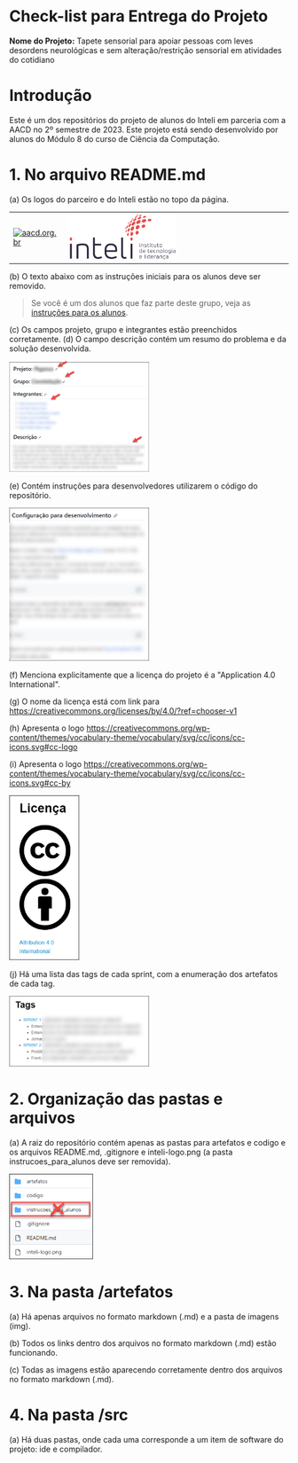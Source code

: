 # Check-list para Entrega do Projeto

**Nome do Projeto:** Tapete sensorial para apoiar pessoas com leves desordens neurológicas e sem alteração/restrição sensorial em atividades do cotidiano

# Introdução

Este é um dos repositórios do projeto de alunos do Inteli em parceria com a AACD no 2º semestre de 2023. Este projeto está sendo desenvolvido por alunos do Módulo 8 do curso de Ciência da Computação.

# 1. No arquivo README.md
 (a) Os logos do parceiro e do Inteli estão no topo da página.
 
<table>
<tr>
<td>
<a href= "https://aacd.org.br/"><img src="https://aacd.org.br/wp-content/uploads/2019/10/logo-footer.jpg" alt="aacd.org.br" border="0" width="60%"></a>
</td>
<td><a href= "https://www.inteli.edu.br/"><img src="img/inteli-logo.png" alt="Inteli - Instituto de Tecnologia e Liderança" border="0" width="50%"></a>
</td>
</tr>
</table>

(b) O texto abaixo com as instruções iniciais para os alunos deve ser removido.

> Se você é um dos alunos que faz parte deste grupo, veja as [instruções para os alunos](./instrucoes_para_alunos/LEIAME_aluno.md).

(c) Os campos projeto, grupo e integrantes estão preenchidos corretamente.
(d) O campo descrição contém um resumo do problema e da solução desenvolvida.

<td><a href= "https://www.inteli.edu.br/"><img src="img/projeto.png" alt="Projeto, Descrição e Integrantes" border="0" width="50%"></a>

(e) Contém instruções para desenvolvedores utilizarem o código do repositório.

<td><a href= "https://www.inteli.edu.br/"><img src="img/configuracao.png" alt="Configuração para Desenvolvimento" border="0" width="50%"></a>

(f) Menciona explicitamente que a licença do projeto é a "Application 4.0 International".

(g) O nome da licença está com link para https://creativecommons.org/licenses/by/4.0/?ref=chooser-v1

(h) Apresenta o logo https://creativecommons.org/wp-content/themes/vocabulary-theme/vocabulary/svg/cc/icons/cc-icons.svg#cc-logo

(i) Apresenta o logo https://creativecommons.org/wp-content/themes/vocabulary-theme/vocabulary/svg/cc/icons/cc-icons.svg#cc-by

<td><a href= "https://www.inteli.edu.br/"><img src="img/licenca.png" alt="Licença" border="0" width="25%"></a>

(j) Há uma lista das tags de cada sprint, com a enumeração dos artefatos de cada tag.

<td><a href= "https://www.inteli.edu.br/"><img src="img/tags.png" alt="Licença" border="0" width="50%"></a>


# 2. Organização das pastas e arquivos

(a) A raiz do repositório contém apenas as pastas para artefatos e codigo e os arquivos README.md, .gitignore e inteli-logo.png (a pasta instrucoes_para_alunos deve ser removida).

<td><a href= "https://www.inteli.edu.br/"><img src="img/pastas-arquivos.png" alt="Licença" border="0" width="30%"></a>

# 3. Na pasta /artefatos

(a) Há apenas arquivos no formato markdown (.md) e a pasta de imagens (img).

(b) Todos os links dentro dos arquivos no formato markdown (.md) estão funcionando.

(c) Todas as imagens estão aparecendo corretamente dentro dos arquivos no formato markdown (.md).

# 4. Na pasta /src

(a) Há duas pastas, onde cada uma corresponde a um item de software do projeto: ide e compilador.

